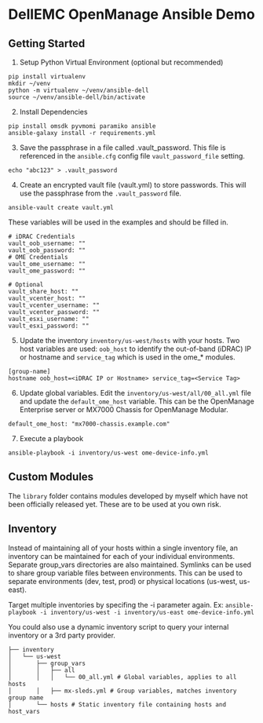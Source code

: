 # DellEMC OpenManage Ansible Demo

## Getting Started
1. Setup Python Virtual Environment (optional but recommended)
```
pip install virtualenv
mkdir ~/venv
python -m virtualenv ~/venv/ansible-dell
source ~/venv/ansible-dell/bin/activate
```

2. Install Dependencies
```
pip install omsdk pyvmomi paramiko ansible
ansible-galaxy install -r requirements.yml
```

3. Save the passphrase in a file called .vault_password. This file is referenced in the `ansible.cfg` config file `vault_password_file` setting.
```
echo "abc123" > .vault_password
```

4. Create an encrypted vault file (vault.yml) to store passwords. This will use the passphrase from the `.vault_password` file.
```
ansible-vault create vault.yml
```
These variables will be used in the examples and should be filled in.
```
# iDRAC Credentials
vault_oob_username: ""
vault_oob_password: ""
# OME Credentials
vault_ome_username: ""
vault_ome_password: ""

# Optional
vault_share_host: ""
vault_vcenter_host: ""
vault_vcenter_username: ""
vault_vcenter_password: ""
vault_esxi_username: ""
vault_esxi_password: ""
```

5. Update the inventory `inventory/us-west/hosts` with your hosts. Two host variables are used: `oob_host` to identify the out-of-band (iDRAC) IP or hostname and `service_tag` which is used in the ome_* modules.
```
[group-name]
hostname oob_host=<iDRAC IP or Hostname> service_tag=<Service Tag>
```

6. Update global variables. Edit the `inventory/us-west/all/00_all.yml` file and update the `default_ome_host` variable. This can be the OpenManage Enterprise server or MX7000 Chassis for OpenManage Modular.
```
default_ome_host: "mx7000-chassis.example.com"
```

7. Execute a playbook
```
ansible-playbook -i inventory/us-west ome-device-info.yml
```

## Custom Modules
The `library` folder contains modules developed by myself which have not been officially released yet. These are to be used at you own risk.

## Inventory
Instead of maintaining all of your hosts within a single inventory file, an inventory can be maintained for each of your individual environments. Separate group_vars directories are also maintained. Symlinks can be used to share group variable files between environments. This can be used to separate environments (dev, test, prod) or physical locations (us-west, us-east).

Target multiple inventories by specifing the -i parameter again.
Ex: `ansible-playbook -i inventory/us-west -i inventory/us-east ome-device-info.yml`

You could also use a dynamic inventory script to query your internal inventory or a 3rd party provider.
```
├── inventory
│   └── us-west
│       ├── group_vars
│       │   ├── all
│       │   │   └── 00_all.yml # Global variables, applies to all hosts
│       │   ├── mx-sleds.yml # Group variables, matches inventory group name
│       └── hosts # Static inventory file containing hosts and host_vars
```
